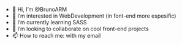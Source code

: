 - 👋 Hi, I’m @BrunoARM
- 👀 I’m interested in WebDevelopment (in font-end more espesific)
- 🌱 I’m currently learning SASS
- 💞️ I’m looking to collaborate on cool front-end projects
- 📫 How to reach me: with my email

<!---
BrunoARM/BrunoARM is a ✨ special ✨ repository because its `README.md` (this file) appears on your GitHub profile.
You can click the Preview link to take a look at your changes.
--->
